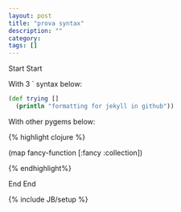 ```yaml
---
layout: post
title: "prova syntax"
description: ""
category: 
tags: []
---
```


Start Start

With 3 \` syntax below:

```clojure
(def trying []
  (println "formatting for jekyll in github"))
```

With other pygems below:

{% highlight clojure %}

(map fancy-function [:fancy :collection])

{% endhighlight%}


End End

{% include JB/setup %}
